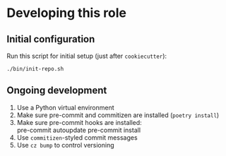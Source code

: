 # Developing this role

## Initial configuration

Run this script for initial setup (just after `cookiecutter`):
```
./bin/init-repo.sh
```

## Ongoing development

1. Use a Python virtual environment
2. Make sure pre-commit and commitizen are installed (`poetry install`)
3. Make sure pre-commit hooks are installed:  
    pre-commit autoupdate
    pre-commit install
4. Use `commitizen`-styled commit messages
5. Use `cz bump` to control versioning
